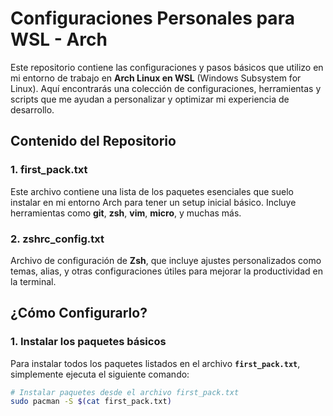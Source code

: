 # Configuraciones Personales para WSL - Arch

Este repositorio contiene las configuraciones y pasos básicos que utilizo en mi entorno de trabajo en **Arch Linux en WSL** (Windows Subsystem for Linux). Aquí encontrarás una colección de configuraciones, herramientas y scripts que me ayudan a personalizar y optimizar mi experiencia de desarrollo.

## Contenido del Repositorio

### 1. **first_pack.txt**  
Este archivo contiene una lista de los paquetes esenciales que suelo instalar en mi entorno Arch para tener un setup inicial básico. Incluye herramientas como **git**, **zsh**, **vim**, **micro**, y muchas más.

### 2. **zshrc_config.txt**  
Archivo de configuración de **Zsh**, que incluye ajustes personalizados como temas, alias, y otras configuraciones útiles para mejorar la productividad en la terminal.

## ¿Cómo Configurarlo?

### 1. Instalar los paquetes básicos  
Para instalar todos los paquetes listados en el archivo **`first_pack.txt`**, simplemente ejecuta el siguiente comando:

```bash
# Instalar paquetes desde el archivo first_pack.txt
sudo pacman -S $(cat first_pack.txt)
